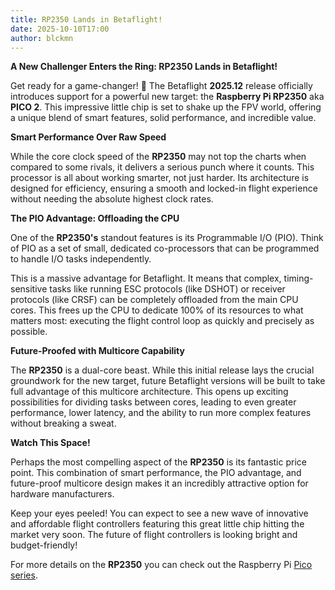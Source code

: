 ```yaml
---
title: RP2350 Lands in Betaflight!
date: 2025-10-10T17:00
author: blckmn
---
```


**A New Challenger Enters the Ring: RP2350 Lands in Betaflight!**

Get ready for a game-changer! 🚀 The Betaflight **2025.12** release officially introduces support for a powerful new target: the **Raspberry Pi RP2350** aka **PICO 2**. This impressive little chip is set to shake up the FPV world, offering a unique blend of smart features, solid performance, and incredible value.

<!-- truncate -->

**Smart Performance Over Raw Speed**

While the core clock speed of the **RP2350** may not top the charts when compared to some rivals, it delivers a serious punch where it counts. This processor is all about working smarter, not just harder. Its architecture is designed for efficiency, ensuring a smooth and locked-in flight experience without needing the absolute highest clock rates.

**The PIO Advantage: Offloading the CPU**

One of the **RP2350's** standout features is its Programmable I/O (PIO). Think of PIO as a set of small, dedicated co-processors that can be programmed to handle I/O tasks independently.

This is a massive advantage for Betaflight. It means that complex, timing-sensitive tasks like running ESC protocols (like DSHOT) or receiver protocols (like CRSF) can be completely offloaded from the main CPU cores. This frees up the CPU to dedicate 100% of its resources to what matters most: executing the flight control loop as quickly and precisely as possible.

**Future-Proofed with Multicore Capability**

The **RP2350** is a dual-core beast. While this initial release lays the crucial groundwork for the new target, future Betaflight versions will be built to take full advantage of this multicore architecture. This opens up exciting possibilities for dividing tasks between cores, leading to even greater performance, lower latency, and the ability to run more complex features without breaking a sweat.

**Watch This Space!**

Perhaps the most compelling aspect of the **RP2350** is its fantastic price point. This combination of smart performance, the PIO advantage, and future-proof multicore design makes it an incredibly attractive option for hardware manufacturers.

Keep your eyes peeled! You can expect to see a new wave of innovative and affordable flight controllers featuring this great little chip hitting the market very soon. The future of flight controllers is looking bright and budget-friendly!

For more details on the **RP2350** you can check out the Raspberry Pi [Pico series](https://www.raspberrypi.com/documentation/microcontrollers/pico-series.html).

